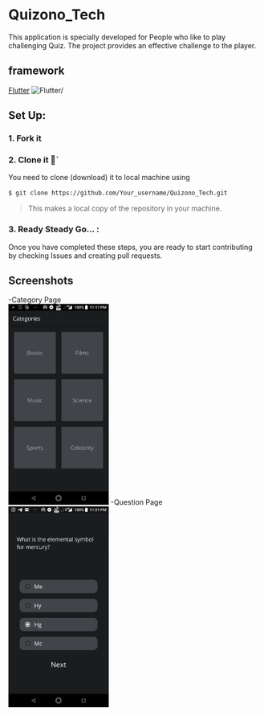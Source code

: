 # Quizono_Tech
This application is specially developed for People who like to play challenging Quiz. The project provides an effective
challenge to the player.


## framework

[Flutter](https://flutter.dev/)
<img src=https://uploads-ssl.webflow.com/5d359e0f47f4bbac7f9e3f50/5ef0a664ab7b6a925ddf8e64_flutter.png height=150px alt=Flutter/>

## Set Up:

### 1. Fork it 

### 2. Clone it :busts_in_silhouette:`

You need to clone (download) it to local machine using

```sh
$ git clone https://github.com/Your_username/Quizono_Tech.git
```

> This makes a local copy of the repository in your machine.

### 3. Ready Steady Go... :

Once you have completed these steps, you are ready to start contributing by checking Issues and creating pull requests.

## Screenshots

-Category Page<br>
<img src="lib/images/Categories.jpeg" width=200 alt="Categories">
-Question Page<br>
<img src="lib/images/Question.jpeg" width=200 alt="Question">
